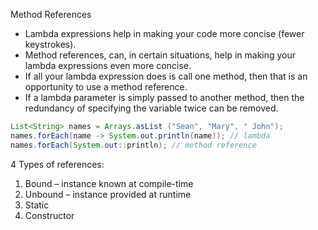 Method References
- Lambda expressions help in making your code more concise (fewer keystrokes). 
- Method references, can, in certain situations, help in making your lambda expressions even more concise. 
- If all your lambda expression does is call one method, then that is an opportunity to use a method reference. 
- If a lambda parameter is simply passed to another method, then the redundancy of specifying the variable twice can be removed.

```java
List<String> names = Arrays.asList ("Sean", "Mary", " John");
names.forEach(name -> System.out.println(name)); // lambda
names.forEach(System.out::println); // method reference
```

4 Types of references: 
1. Bound – instance known at compile-time
2. Unbound – instance provided at runtime
3. Static
4. Constructor